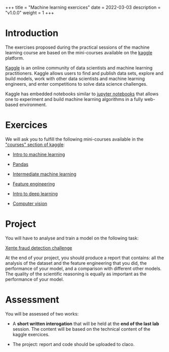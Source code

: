 +++
title = "Machine learning exercices"
date = 2022-03-03
description = "v1.0.0"
weight = 1
+++

# Introduction

The exercises proposed during the practical sessions of the machine learning
course are based on the mini-courses available on the 
[kaggle](https://www.kaggle.com/) platform.

[Kaggle](https://www.kaggle.com/) is an online community of data scientists 
and machine learning practitioners. Kaggle allows users to find and publish 
data sets, explore and build models, work with other data scientists and 
machine learning engineers, and enter competitions to solve data science challenges.

Kaggle has embedded notebooks similar to [jupyter notebooks](https://jupyter.org/)
that allows one to experiment and build machine learning algorithms in a fully
web-based environment.

# Exercices

We will ask you to fulfill the following mini-courses available in the 
["courses" section of kaggle](https://www.kaggle.com/learn):

- [Intro to machine learning](https://www.kaggle.com/learn/intro-to-machine-learning)

- [Pandas](https://www.kaggle.com/learn/pandas)

- [Intermediate machine learning](https://www.kaggle.com/learn/intermediate-machine-learning)

- [Feature engineering](https://www.kaggle.com/learn/feature-engineering)

- [Intro to deep learning](https://www.kaggle.com/learn/intro-to-deep-learning)

- [Computer vision](https://www.kaggle.com/learn/computer-vision)

# Project

You will have to analyse and train a model on the following task:

[Xente fraud detection challenge](https://zindi.africa/competitions/xente-fraud-detection-challenge)

At the end of your project, you should produce a report that contains:
all the analysis of the dataset and the feature engineering that you did,
the performance of your model, and a comparison with different other models.
The quality of the scientific reasoning is equally as important as the
performance of your model.

# Assessment

You will be assessed of two works:

- A **short written interogation** that will be held at 
the **end of the last lab** session. 
The content will be based on the technical content of the kaggle exercices.

- The project: report and code should be uploaded to claco.
